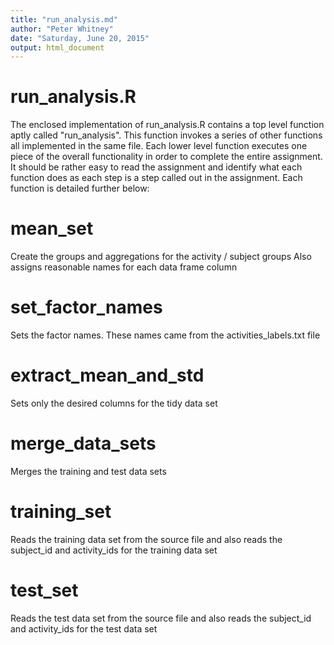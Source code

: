 ```yaml
---
title: "run_analysis.md"
author: "Peter Whitney"
date: "Saturday, June 20, 2015"
output: html_document
---
```


**run_analysis.R**
==================
The enclosed implementation of run_analysis.R contains a top level
function aptly called "run_analysis". This function invokes a series of
other functions all implemented in the same file. Each lower level function
executes one piece of the overall functionality in order to complete the entire
assignment. It should be rather easy to read the assignment and identify what each
function does as each step is a step called out in the assignment.
Each function is detailed further below:

**mean_set**
==================
Create the groups and aggregations for the activity / subject groups
Also assigns reasonable names for each data frame column

**set_factor_names**
==================
Sets the factor names. These names came from the activities_labels.txt file

**extract_mean_and_std**
==================
Sets only the desired columns for the tidy data set


**merge_data_sets**
==================
Merges the training and test data sets

**training_set**
==================
Reads the training data set from the source file and also reads 
the subject_id and activity_ids for the training data set

**test_set**
==================
Reads the test data set from the source file and also reads 
the subject_id and activity_ids for the test data set
 